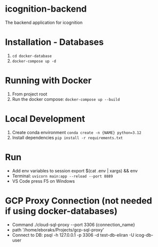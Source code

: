 # icognition-backend
The backend application for icognition


# Installation - Databases
1. `cd docker-database`
2. `docker-compose up -d`

# Running with Docker
1. From project root
2. Run the docker compose: `docker-compose up --build` 

# Local Development
1. Create conda environment `conda create -n {NAME} python=3.12`
2. Install dependencies `pip install -r requirements.txt`


# Run
* Add env variables to session export $(cat .env | xargs) && env
* Terminal: `uvicorn main:app --reload --port 8889`
* VS Code press F5 on Windows 

# GCP Proxy Connection (not needed if using docker-databases)
* Command ./cloud-sql-proxy --port 3306 {connection_name}
* path '/home/eboraks/Projects/gcp-sql-proxy'
* Connect to DB: psql -h 127.0.0.1 -p 3306 -d test-db-eliran -U icog-db-user 


